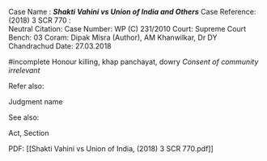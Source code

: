 Case Name : ***Shakti Vahini vs Union of India and Others***
Case Reference: (2018) 3 SCR 770 :  
Neutral Citation:
Case Number: WP (C) 231/2010
Court: Supreme Court
Bench: 03
Coram: Dipak Misra (Author), AM Khanwilkar, Dr DY Chandrachud
Date: 27.03.2018

#incomplete  Honour killing, khap panchayat, dowry
*Consent of community irrelevant*

Refer also:

Judgment name

See also:
 
Act, Section

PDF:
[[Shakti Vahini vs Union of India, (2018) 3 SCR 770.pdf]]